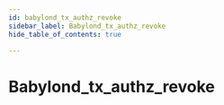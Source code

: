 ```yaml
---
id: babylond_tx_authz_revoke
sidebar_label: Babylond_tx_authz_revoke
hide_table_of_contents: true

---
```


# Babylond_tx_authz_revoke